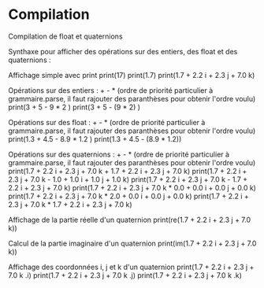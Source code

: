 # Compilation

Compilation de float et quaternions

Synthaxe pour afficher des opérations sur des entiers, des float et des quaternions :

Affichage simple avec print
print(17)
print(1.7)
print(1.7 + 2.2 i + 2.3 j + 7.0 k)

Opérations sur des entiers : + - *
(ordre de priorité particulier à grammaire.parse, il faut rajouter des paranthèses pour obtenir l'ordre voulu)
print(3 + 5 - 9 * 2 )
print(3 + 5 - (9 * 2) )

Opérations sur des float : + - *
(ordre de priorité particulier à grammaire.parse, il faut rajouter des paranthèses pour obtenir l'ordre voulu)
print(1.3 + 4.5 - 8.9 * 1.2 )
print(1.3 + 4.5 - (8.9 * 1.2))

Opérations sur des quaternions : + - *
(ordre de priorité particulier à grammaire.parse, il faut rajouter des paranthèses pour obtenir l'ordre voulu)
print(1.7 + 2.2 i + 2.3 j + 7.0 k + 1.7 + 2.2 i + 2.3 j + 7.0 k)
print(1.7 + 2.2 i + 2.3 j + 7.0 k - 1.0 + 1.0 i + 1.0 j + 1.0 k)
print(1.7 + 2.2 i + 2.3 j + 7.0 k - 1.7 + 2.2 i + 2.3 j + 7.0 k)
print(1.7 + 2.2 i + 2.3 j + 7.0 k * 0.0 + 0.0 i + 0.0 j + 0.0 k)
print(1.7 + 2.2 i + 2.3 j + 7.0 k * 2.0 + 0.0 i + 0.0 j + 0.0 k)
print(1.7 + 2.2 i + 2.3 j + 7.0 k * 1.7 + 2.2 i + 2.3 j + 7.0 k)

Affichage de la partie réelle d'un quaternion
print(re(1.7 + 2.2 i + 2.3 j + 7.0 k))

Calcul de la partie imaginaire d'un quaternion
print(im(1.7 + 2.2 i + 2.3 j + 7.0 k))

Affichage des coordonnées i, j et k d'un quaternion
print(1.7 + 2.2 i + 2.3 j + 7.0 k .i)
print(1.7 + 2.2 i + 2.3 j + 7.0 k .j)
print(1.7 + 2.2 i + 2.3 j + 7.0 k .k)
